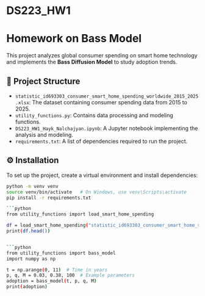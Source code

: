 # DS223_HW1

# Homework on Bass Model

This project analyzes global consumer spending on smart home technology and implements the **Bass Diffusion Model** to study adoption trends.

## 📂 Project Structure

- `statistic_id693303_consumer_smart_home_spending_worldwide_2015_2025.xlsx`: The dataset containing consumer spending data from 2015 to 2025.
- `utility_functions.py`: Contains data processing and modeling functions.
- `DS223_HW1_Hayk_Nalchajyan.ipynb`: A Jupyter notebook implementing the analysis and modeling.
- `requirements.txt`: A list of dependencies required to run the project.

## ⚙️ Installation

To set up the project, create a virtual environment and install dependencies:

```sh
python -m venv venv
source venv/bin/activate   # On Windows, use venv\Scripts\activate
pip install -r requirements.txt

```python
from utility_functions import load_smart_home_spending

df = load_smart_home_spending("statistic_id693303_consumer_smart_home_spending_worldwide_2015_2025.xlsx")
print(df.head())


```python
from utility_functions import bass_model
import numpy as np

t = np.arange(0, 11)  # Time in years
p, q, M = 0.03, 0.38, 100  # Example parameters
adoption = bass_model(t, p, q, M)
print(adoption)
